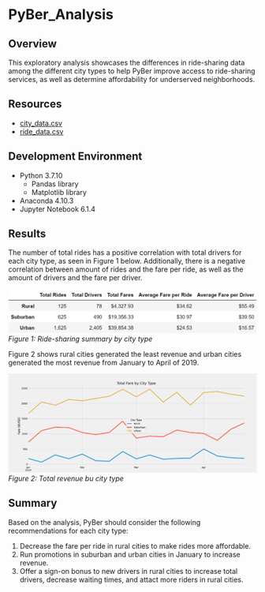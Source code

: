 # PyBer_Analysis

## Overview

This exploratory analysis showcases the differences in ride-sharing data among the different city types to help PyBer improve access to ride-sharing services, as well as determine affordability for underserved neighborhoods.

## Resources

* [city_data.csv](Resources/city_data.csv)
* [ride_data.csv](Resources/ride_data.csv)

## Development Environment

* Python 3.7.10
  * Pandas library
  * Matplotlib library
* Anaconda 4.10.3
* Jupyter Notebook 6.1.4

## Results

The number of total rides has a positive correlation with total drivers for each city type, as seen in Figure 1 below. Additionally, there is a negative correlation between amount of rides and the fare per ride, as well as the amount of drivers and the fare per driver.

![PyBer_summary_df](analysis/PyBer_summary_df.png)
*Figure 1: Ride-sharing summary by city type*

Figure 2 shows rural cities generated the least revenue and urban cities generated the most revenue from January to April of 2019.

![PyBer_fare_summary](analysis/PyBer_fare_summary.png)
*Figure 2: Total revenue bu city type*

## Summary

Based on the analysis, PyBer should consider the following recommendations for each city type:
1. Decrease the fare per ride in rural cities to make rides more affordable.
2. Run promotions in suburban and urban cities in January to increase revenue.
3. Offer a sign-on bonus to new drivers in rural cities to increase total drivers, decrease waiting times, and attact more riders in rural cities.


